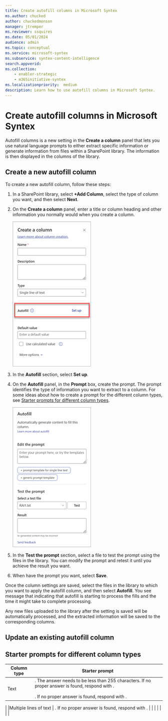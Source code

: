 ```yaml
---
title: Create autofill columns in Microsoft Syntex
ms.author: chucked
author: chuckedmonson
manager: jtremper
ms.reviewer: ssquires
ms.date: 05/01/2024
audience: admin
ms.topic: conceptual
ms.service: microsoft-syntex
ms.subservice: syntex-content-intelligence
search.appverid: 
ms.collection: 
    - enabler-strategic
    - m365initiative-syntex
ms.localizationpriority:  medium
description: Learn how to use autofill columns in Microsoft Syntex.
---
```


# Create autofill columns in Microsoft Syntex

Autofill columns is a new setting in the **Create a column** panel that lets you use natural language prompts to either extract specific information or generate information from files within a SharePoint library. The information is then displayed in the columns of the library.

## Create a new autofill column

To create a new autofill column, follow these steps:

1. In a SharePoint library, select **+Add Column**, select the type of column you want, and then select **Next**.

2. On the **Create a column** panel, enter a title or column heading and other information you normally would when you create a column.

   ![Screenshot showing the Create a column panel with the Autofill section highlighted.](../media/content-understanding/autofill-create-column.png)

3. In the **Autofill** section, select **Set up**.

4. On the **Autofill** panel, in the **Prompt** box, create the prompt. The prompt identifies the type of information you want to extract to a column. For some ideas about how to create a prompt for the different column types, see [Starter prompts for different column types]().

   ![Screenshot showing the Autofill panel.](../media/content-understanding/autofill-panel.png)

5. In the **Test the prompt** section, select a file to test the prompt using the files in the library. You can modify the prompt and retest it until you achieve the result you want.

6. When have the prompt you want, select **Save**.

Once the column settings are saved, select the files in the library to which you want to apply the autofill column, and then select **Autofill**. You see message that indicating that autofill is starting to process the fills and the time it might take to complete processing.

Any new files uploaded to the library after the setting is saved will be automatically processed, and the extracted information will be saved to the corresponding columns.

## Update an existing autofill column


## Starter prompts for different column types


|Column type  |Starter prompt  |
|---------|---------|
|Text     | <insert the question here>. The answer needs to be less than 255 characters. If no proper answer is found, respond with <insert default response>.<br><br><insert the question here>. If no proper answer is found, respond with <insert default response>.
  |
|Multiple lines of text     | <insert the question here>. If no proper answer is found, respond with <insert default response>.
        |
|     |         |
|    |         |
